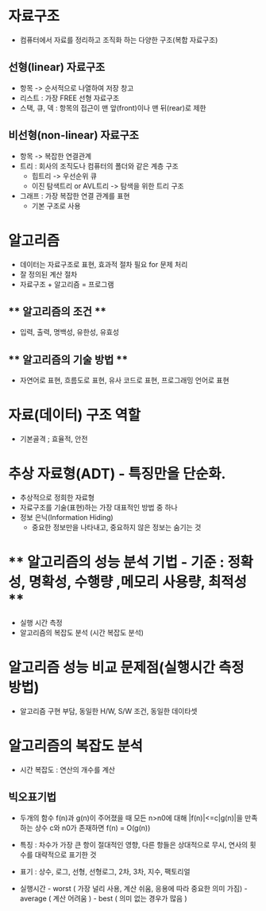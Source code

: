 # 자료구조
- 컴퓨터에서 자료를 정리하고 조직화 하는 다양한 구조(복합 자료구조)

## 선형(linear) 자료구조
- 항목 -> 순서적으로 나열하여 저장 창고
- 리스트 : 가장 FREE 선형 자료구조
- 스택, 큐, 덱 : 항목의 접근이 맨 앞(front)이나 맨 뒤(rear)로 제한

## 비선형(non-linear) 자료구조
- 항목 -> 복잡한 연결관계
- 트리 : 회사의 조직도나 컴퓨터의 폴더와 같은 계층 구조
    - 힙트리 -> 우선순위 큐
    - 이진 탐색트리 or AVL트리 -> 탐색을 위한 트리 구조
- 그래프 : 가장 복잡한 연결 관계를 표현
    - 기본 구조로 사용

# 알고리즘
- 데이터는 자료구조로 표현, 효과적 절차 필요 for 문제 처리
- 잘 정의된 계산 절차
- 자료구조 + 알고리즘 = 프로그램

## ** 알고리즘의 조건 **
- 입력, 출력, 명백성, 유한성, 유효성

## ** 알고리즘의 기술 방법 **
- 자연어로 표현, 흐름도로 표현, 유사 코드로 표현, 프로그래밍 언어로 표현

# 자료(데이터) 구조 역할
- 기본골격 ; 효율적, 안전

# 추상 자료형(ADT) - 특징만을 단순화.
- 추상적으로 정희한 자료형
- 자료구조를 기술(표현)하는 가장 대표적인 방법 중 하나
- 정보 은닉(Information Hiding)
    - 중요한 정보만을 나타내고, 중요하지 않은 정보는 숨기는 것

# ** 알고리즘의 성능 분석 기법 - 기준 : 정확성, 명확성, 수행량 ,메모리 사용량, 최적성 **
- 실행 시간 측정
- 알고리즘의 복잡도 분석 (시간 복잡도 분석)

# 알고리즘 성능 비교 문제점(실행시간 측정 방법)
- 알고리즘 구현 부담, 동일한 H/W, S/W 조건, 동일한 데이타셋

# 알고리즘의 복잡도 분석
- 시간 복잡도 : 연산의 개수를 계산

## 빅오표기법
- 두개의 함수 f(n)과 g(n)이 주어졌을 때 모든 n>n0에 대해 |f(n)|<=c|g(n)|을 만족하는 상수 c와 n0가 존재하면 f(n) = O(g(n))
- 특징 : 차수가 가장 큰 항이 절대적인 영향, 다른 항들은 상대적으로 무시, 연사의 횟수를 대략적으로 표기한 것
- 표기 : 상수, 로그, 선형, 선형로그, 2차, 3차, 지수, 팩토리얼

- 실행시간 - worst ( 가장 널리 사용, 계산 쉬움, 응용에 따라 중요한 의미 가짐)
         - average ( 계산 어려움 )
         - best ( 의미 없는 경우가 많음 )
